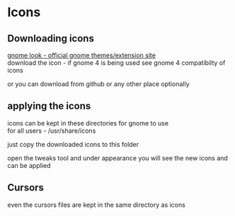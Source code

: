 # Icons

## Downloading icons

[gnome look - official gnome themes/extension site](https://www.gnome-look.org/browse/)  
download the icon - if gnome 4 is being used see gnome 4 compatibilty of icons  

or you can download from github or any other place optionally  

## applying the icons

icons can be kept in these directories for gnome to use  
for all users - /usr/share/icons  

just copy the downloaded icons to this folder  

open the tweaks tool and under appearance you will see the new icons and can be applied  

## Cursors

even the cursors files are kept in the same directory as icons  